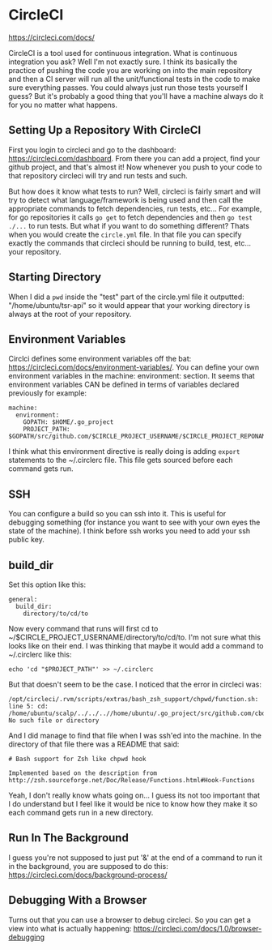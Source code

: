 CircleCI
========

https://circleci.com/docs/

CircleCI is a tool used for continuous integration. What is continuous
integration you ask? Well I'm not exactly sure. I think its basically the
practice of pushing the code you are working on into the main repository and
then a CI server will run all the unit/functional tests in the code to make
sure everything passes. You could always just run those tests yourself I
guess? But it's probably a good thing that you'll have a machine always do it
for you no matter what happens.

Setting Up a Repository With CircleCI
-------------------------------------

First you login to circleci and go to the dashboard:
https://circleci.com/dashboard. From there you can add a project, find your
github project, and that's almost it! Now whenever you push to your code to
that repository circleci will try and run tests and such.

But how does it know what tests to run? Well, circleci is fairly smart and
will try to detect what language/framework is being used and then call the
appropriate commands to fetch dependencies, run tests, etc... For example, for
go repositories it calls `go get` to fetch dependencies and then `go test
./...` to run tests. But what if you want to do something different? Thats
when you would create the `circle.yml` file. In that file you can specify
exactly the commands that circleci should be running to build, test, etc...
your repository.

Starting Directory
------------------

When I did a `pwd` inside the "test" part of the circle.yml file it outputted:
"/home/ubuntu/tsr-api" so it would appear that your working directory is
always at the root of your repository.

Environment Variables
---------------------

Circlci defines some environment variables off the bat:
https://circleci.com/docs/environment-variables/. You can define your own
environment variables in the machine: environment: section. It seems that
environment variables CAN be defined in terms of variables declared previously
for example:

```
machine:
  environment:
    GOPATH: $HOME/.go_project
    PROJECT_PATH: $GOPATH/src/github.com/$CIRCLE_PROJECT_USERNAME/$CIRCLE_PROJECT_REPONAME
```

I think what this environment directive is really doing is adding `export`
statements to the ~/.circlerc file. This file gets sourced before each command
gets run.

SSH
---

You can configure a build so you can ssh into it. This is useful for debugging
something (for instance you want to see with your own eyes the state of the
machine). I think before ssh works you need to add your ssh public key.

build_dir
---------

Set this option like this:

```
general:
  build_dir:
    directory/to/cd/to
```

Now every command that runs will first cd to
~/$CIRCLE_PROJECT_USERNAME/directory/to/cd/to. I'm not sure what this looks
like on their end. I was thinking that maybe it would add a command to
~/.circlerc like this:

```
echo 'cd "$PROJECT_PATH"' >> ~/.circlerc
```

But that doesn't seem to be the case. I noticed that the error in circleci
was:

```
/opt/circleci/.rvm/scripts/extras/bash_zsh_support/chpwd/function.sh: line 5: cd: /home/ubuntu/scalp/../../..//home/ubuntu/.go_project/src/github.com/cbdr/scalp/: No such file or directory
```

And I did manage to find that file when I was ssh'ed into the machine. In the
directory of that file there was a README that said:

```
# Bash support for Zsh like chpwd hook

Implemented based on the description from
http://zsh.sourceforge.net/Doc/Release/Functions.html#Hook-Functions
```

Yeah, I don't really know whats going on... I guess its not too important that
I do understand but I feel like it would be nice to know how they make it so
each command gets run in a new directory.

Run In The Background
---------------------

I guess you're not supposed to just put '&' at the end of a command to run it
in the background, you are supposed to do this:
https://circleci.com/docs/background-process/

Debugging With a Browser
------------------------

Turns out that you can use a browser to debug circleci. So you can get
a view into what is actually happening:
https://circleci.com/docs/1.0/browser-debugging